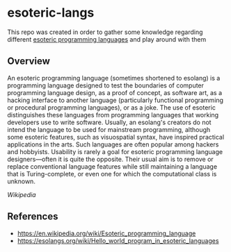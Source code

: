 # esoteric-langs

This repo was created in order to gather some knowledge regarding different [esoteric programming languages](https://en.wikipedia.org/wiki/Esoteric_programming_language) and play around with them

Overview
--------

An esoteric programming language (sometimes shortened to esolang) is a programming language designed to test 
the boundaries of computer programming language design, as a proof of concept, as software art, 
as a hacking interface to another language (particularly functional programming or procedural programming languages), 
or as a joke. The use of esoteric distinguishes these languages from programming languages that working developers use to write software. 
Usually, an esolang's creators do not intend the language to be used for mainstream programming, although some esoteric features, 
such as visuospatial syntax, have inspired practical applications in the arts. 
Such languages are often popular among hackers and hobbyists.
Usability is rarely a goal for esoteric programming language designers—often it is quite the opposite. 
Their usual aim is to remove or replace conventional language features while still maintaining a language that is Turing-complete, 
or even one for which the computational class is unknown.

*Wikipedia*

References
----------
- https://en.wikipedia.org/wiki/Esoteric_programming_language
- https://esolangs.org/wiki/Hello_world_program_in_esoteric_languages
